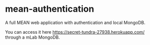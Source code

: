 # mean-authentication
A full MEAN web application with authentication and local MongoDB.

You can access it here https://secret-tundra-27938.herokuapp.com/ through a mLab MongoDB.
